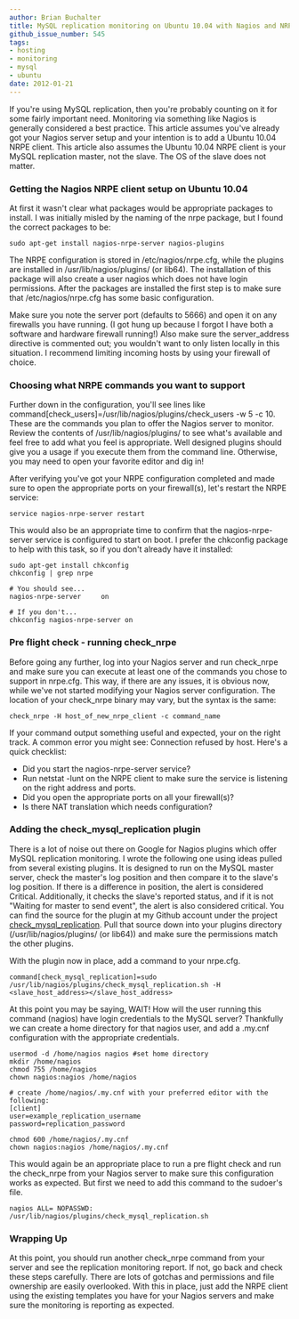 ```yaml
---
author: Brian Buchalter
title: MySQL replication monitoring on Ubuntu 10.04 with Nagios and NRPE
github_issue_number: 545
tags:
- hosting
- monitoring
- mysql
- ubuntu
date: 2012-01-21
---
```




If you're using MySQL replication, then you're probably counting on it for some fairly important need.  Monitoring via something like Nagios is generally considered a best practice.  This article assumes you've already got your Nagios server setup and your intention is to add a Ubuntu 10.04 NRPE client.  This article also assumes the Ubuntu 10.04 NRPE client is your MySQL replication master, not the slave.  The OS of the slave does not matter.

### Getting the Nagios NRPE client setup on Ubuntu 10.04

At first it wasn't clear what packages would be appropriate packages to install.  I was initially misled by the naming of the nrpe package, but I found the correct packages to be:

```plain
sudo apt-get install nagios-nrpe-server nagios-plugins
```

The NRPE configuration is stored in /etc/nagios/nrpe.cfg, while the plugins are installed in /usr/lib/nagios/plugins/ (or lib64).  The installation of this package will also create a user nagios which does not have login permissions.  After the packages are installed the first step is to make sure that /etc/nagios/nrpe.cfg has some basic configuration.

Make sure you note the server port (defaults to 5666) and open it on any firewalls you have running.  (I got hung up because I forgot I have both a software and hardware firewall running!)  Also make sure the server_address directive is commented out; you wouldn't want to only listen locally in this situation.  I recommend limiting incoming hosts by using your firewall of choice.

### Choosing what NRPE commands you want to support

Further down in the configuration, you'll see lines like command[check_users]=/usr/lib/nagios/plugins/check_users -w 5 -c 10.  These are the commands you plan to offer the Nagios server to monitor.  Review the contents of /usr/lib/nagios/plugins/ to see what's available and feel free to add what you feel is appropriate.  Well designed plugins should give you a usage if you execute them from the command line.  Otherwise, you may need to open your favorite editor and dig in!

After verifying you've got your NRPE configuration completed and made sure to open the appropriate ports on your firewall(s), let's restart the NRPE service:

```plain
service nagios-nrpe-server restart
```

This would also be an appropriate time to confirm that the nagios-nrpe-server service is configured to start on boot.  I prefer the chkconfig package to help with this task, so if you don't already have it installed:

```plain
sudo apt-get install chkconfig
chkconfig | grep nrpe

# You should see...
nagios-nrpe-server     on

# If you don't...
chkconfig nagios-nrpe-server on
```

### Pre flight check - running check_nrpe

Before going any further, log into your Nagios server and run check_nrpe and make sure you can execute at least one of the commands you chose to support in nrpe.cfg.  This way, if there are any issues, it is obvious now, while we've not started modifying your Nagios server configuration.  The location of your check_nrpe binary may vary, but the syntax is the same:

```plain
check_nrpe -H host_of_new_nrpe_client -c command_name
```

If your command output something useful and expected, your on the right track.  A common error you might see: Connection refused by host.  Here's a quick checklist:

- Did you start the nagios-nrpe-server service?
- Run netstat -lunt on the NRPE client to make sure the service is listening on the right address and ports.
- Did you open the appropriate ports on all your firewall(s)?
- Is there NAT translation which needs configuration?

### Adding the check_mysql_replication plugin

There is a lot of noise out there on Google for Nagios plugins which offer MySQL replication monitoring.  I wrote the following one using ideas pulled from several existing plugins.  It is designed to run on the MySQL master server, check the master's log position and then compare it to the slave's log position.  If there is a difference in position, the alert is considered Critical.  Additionally, it checks the slave's reported status, and if it is not "Waiting for master to send event", the alert is also considered critical.  You can find the source for the plugin at my Github account under the project [check_mysql_replication](https://github.com/bbuchalter/check_mysql_replication/blob/master/check_mysql_replication.sh).  Pull that source down into your plugins directory (/usr/lib/nagios/plugins/ (or lib64)) and make sure the permissions match the other plugins.

With the plugin now in place, add a command to your nrpe.cfg.

```plain
command[check_mysql_replication]=sudo /usr/lib/nagios/plugins/check_mysql_replication.sh -H <slave_host_address></slave_host_address>
```

At this point you may be saying, WAIT!  How will the user running this command (nagios) have login credentials to the MySQL server?  Thankfully we can create a home directory for that nagios user, and add a .my.cnf configuration with the appropriate credentials.

```plain
usermod -d /home/nagios nagios #set home directory
mkdir /home/nagios
chmod 755 /home/nagios
chown nagios:nagios /home/nagios

# create /home/nagios/.my.cnf with your preferred editor with the following:
[client]
user=example_replication_username
password=replication_password

chmod 600 /home/nagios/.my.cnf
chown nagios:nagios /home/nagios/.my.cnf
```

This would again be an appropriate place to run a pre flight check and run the check_nrpe from your Nagios server to make sure this configuration works as expected.  But first we need to add this command to the sudoer's file.

```plain
nagios ALL= NOPASSWD: /usr/lib/nagios/plugins/check_mysql_replication.sh
```

### Wrapping Up

At this point, you should run another check_nrpe command from your server and see the replication monitoring report.  If not, go back and check these steps carefully.  There are lots of gotchas and permissions and file ownership are easily overlooked.  With this in place, just add the NRPE client using the existing templates you have for your Nagios servers and make sure the monitoring is reporting as expected.


